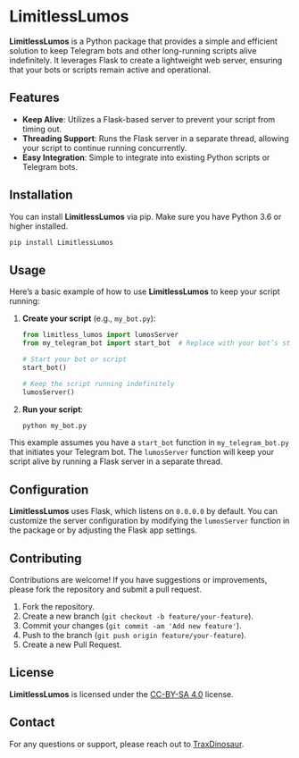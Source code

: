 # LimitlessLumos

**LimitlessLumos** is a Python package that provides a simple and efficient solution to keep Telegram bots and other long-running scripts alive indefinitely. It leverages Flask to create a lightweight web server, ensuring that your bots or scripts remain active and operational.

## Features

- **Keep Alive**: Utilizes a Flask-based server to prevent your script from timing out.
- **Threading Support**: Runs the Flask server in a separate thread, allowing your script to continue running concurrently.
- **Easy Integration**: Simple to integrate into existing Python scripts or Telegram bots.

## Installation

You can install **LimitlessLumos** via pip. Make sure you have Python 3.6 or higher installed.

```bash
pip install LimitlessLumos
```

## Usage

Here’s a basic example of how to use **LimitlessLumos** to keep your script running:

1. **Create your script** (e.g., `my_bot.py`):

    ```python
    from limitless_lumos import lumosServer
    from my_telegram_bot import start_bot  # Replace with your bot’s start function

    # Start your bot or script
    start_bot()

    # Keep the script running indefinitely
    lumosServer()
    ```

2. **Run your script**:

    ```bash
    python my_bot.py
    ```

This example assumes you have a `start_bot` function in `my_telegram_bot.py` that initiates your Telegram bot. The `lumosServer` function will keep your script alive by running a Flask server in a separate thread.

## Configuration

**LimitlessLumos** uses Flask, which listens on `0.0.0.0` by default. You can customize the server configuration by modifying the `lumosServer` function in the package or by adjusting the Flask app settings.

## Contributing

Contributions are welcome! If you have suggestions or improvements, please fork the repository and submit a pull request.

1. Fork the repository.
2. Create a new branch (`git checkout -b feature/your-feature`).
3. Commit your changes (`git commit -am 'Add new feature'`).
4. Push to the branch (`git push origin feature/your-feature`).
5. Create a new Pull Request.

## License

**LimitlessLumos** is licensed under the [CC-BY-SA 4.0](https://creativecommons.org/licenses/by-sa/4.0/) license.

## Contact

For any questions or support, please reach out to [TraxDinosaur](https://traxdinosaur.github.io).
